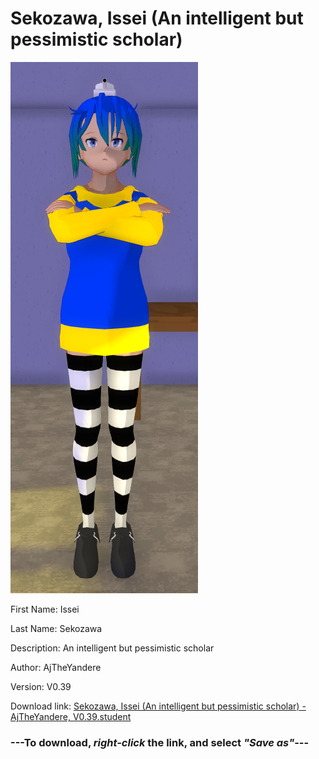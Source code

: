 # Sekozawa, Issei (An intelligent but pessimistic scholar)

<img src = "https://raw.githubusercontent.com/Arbiter1223/Daigaku-Gurashi-Custom-Students/master/Students/Files/Sekozawa%2C%20Issei%20(An%20intelligent%20but%20pessimistic%20scholar).png">

First Name: Issei

Last Name: Sekozawa

Description: An intelligent but pessimistic scholar

Author: AjTheYandere

Version: V0.39

Download link: <a href="https://raw.githubusercontent.com/Arbiter1223/Daigaku-Gurashi-Custom-Students/master/Students/Files/Sekozawa%2C%20Issei%20(An%20intelligent%20but%20pessimistic%20scholar)%20-%20AjTheYandere%2C%20V0.39.student">Sekozawa, Issei (An intelligent but pessimistic scholar) - AjTheYandere, V0.39.student</a>

### ---**To download, _right-click_ the link, and select _"Save as"_**---
